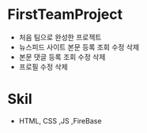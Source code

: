 # FirstTeamProject
- 처음 팀으로 완성한 프로젝트
- 뉴스피드 사이트 본문 등록 조회 수정 삭제
- 본문 댓글 등록 조회 수정 삭제
- 프로필 수정 삭제
# Skil
- HTML, CSS ,JS ,FireBase
